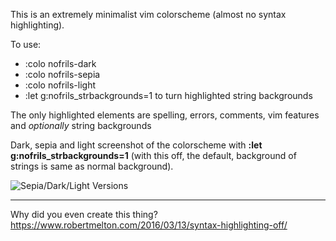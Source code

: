 This is an extremely minimalist vim colorscheme (almost no syntax highlighting).

To use:
- :colo nofrils-dark
- :colo nofrils-sepia
- :colo nofrils-light
- :let g:nofrils_strbackgrounds=1 to turn highlighted string backgrounds

The only highlighted elements are spelling, errors, comments, vim features and *optionally* string backgrounds

Dark, sepia and light screenshot of the colorscheme with **:let g:nofrils_strbackgrounds=1** (with this off, the default, background of strings is same as normal background). 

![Sepia/Dark/Light Versions](http://i.imgur.com/Spk0z0E.png)

----

Why did you even create this thing?  https://www.robertmelton.com/2016/03/13/syntax-highlighting-off/
